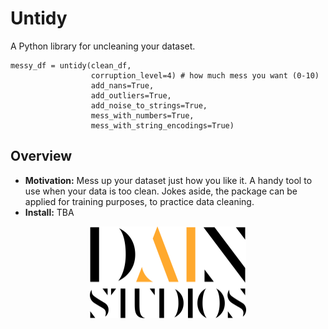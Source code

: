 # Untidy
A Python library for uncleaning your dataset.

```
messy_df = untidy(clean_df, 
                  corruption_level=4) # how much mess you want (0-10)
                  add_nans=True, 
                  add_outliers=True,
                  add_noise_to_strings=True,
                  mess_with_numbers=True,
                  mess_with_string_encodings=True)
```

## Overview
* **Motivation:** Mess up your dataset just how you like it. A handy tool to use when your data is too clean. Jokes aside, the package can be applied for training purposes, to practice data cleaning. 
* **Install:** TBA 


<p align="center">
<img src="https://github.com/dainstudios/untidy/blob/main/resources/dain-logo.svg" alt="DAIN logo" width="250"/>
</p>
